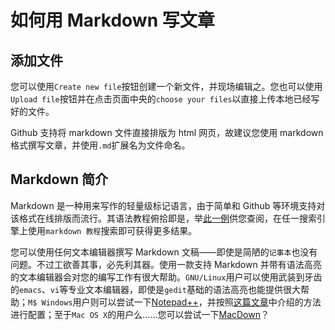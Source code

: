 # 如何用 Markdown 写文章

## 添加文件

您可以使用```Create new file```按钮创建一个新文件，并现场编辑之。您也可以使用```Upload file```按钮并在点击页面中央的```choose your files```以直接上传本地已经写好的文件。

Github 支持将 markdown 文件直接排版为 html 网页，故建议您使用 markdown 格式撰写文章，并使用```.md```扩展名为文件命名。

## Markdown 简介

Markdown 是一种用来写作的轻量级标记语言，由于简单和 Github 等环境支持对该格式在线排版而流行。其语法教程俯拾即是，举[此一例](https://github.com/Melo618/Simple-Markdown-Guide)供您查阅，在任一搜索引擎上使用```markdown 教程```搜索即可获得更多结果。

您可以使用任何文本编辑器撰写 Markdown 文稿——即使是简陋的```记事本```也没有问题。不过工欲善其事，必先利其器。使用一款支持 Markdown 并带有语法高亮的文本编辑器会对您的编写工作有很大帮助。```GNU/Linux```用户可以使用武装到牙齿的```emacs```、```vi```等专业文本编辑器，即使是```gedit```基础的语法高亮也能提供很大帮助；```M$ Windows```用户则可以尝试一下[Notepad++](https://notepad-plus-plus.org/)，并按照[这篇文章](https://www.iots.vip/post/notepad-support-markdown.html)中介绍的方法进行配置；至于```Mac OS X```的用户么……您可以尝试一下[MacDown](https://macdown.uranusjr.com/)？
